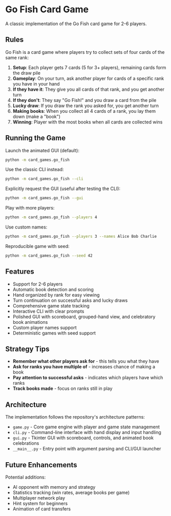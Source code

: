 # Go Fish Card Game

A classic implementation of the Go Fish card game for 2-6 players.

## Rules

Go Fish is a card game where players try to collect sets of four cards of the same rank:

1. **Setup**: Each player gets 7 cards (5 for 3+ players), remaining cards form the draw pile
1. **Gameplay**: On your turn, ask another player for cards of a specific rank you have in your hand
1. **If they have it**: They give you all cards of that rank, and you get another turn
1. **If they don't**: They say "Go Fish!" and you draw a card from the pile
1. **Lucky draw**: If you draw the rank you asked for, you get another turn
1. **Making books**: When you collect all 4 cards of a rank, you lay them down (make a "book")
1. **Winning**: Player with the most books when all cards are collected wins

## Running the Game

Launch the animated GUI (default):

```bash
python -m card_games.go_fish
```

Use the classic CLI instead:

```bash
python -m card_games.go_fish --cli
```

Explicitly request the GUI (useful after testing the CLI):

```bash
python -m card_games.go_fish --gui
```

Play with more players:

```bash
python -m card_games.go_fish --players 4
```

Use custom names:

```bash
python -m card_games.go_fish --players 3 --names Alice Bob Charlie
```

Reproducible game with seed:

```bash
python -m card_games.go_fish --seed 42
```

## Features

- Support for 2-6 players
- Automatic book detection and scoring
- Hand organized by rank for easy viewing
- Turn continuation on successful asks and lucky draws
- Comprehensive game state tracking
- Interactive CLI with clear prompts
- Polished GUI with scoreboard, grouped-hand view, and celebratory book animations
- Custom player names support
- Deterministic games with seed support

## Strategy Tips

- **Remember what other players ask for** - this tells you what they have
- **Ask for ranks you have multiple of** - increases chance of making a book
- **Pay attention to successful asks** - indicates which players have which ranks
- **Track books made** - focus on ranks still in play

## Architecture

The implementation follows the repository's architecture patterns:

- `game.py` - Core game engine with player and game state management
- `cli.py` - Command-line interface with hand display and input handling
- `gui.py` - Tkinter GUI with scoreboard, controls, and animated book celebrations
- `__main__.py` - Entry point with argument parsing and CLI/GUI launcher

## Future Enhancements

Potential additions:

- AI opponent with memory and strategy
- Statistics tracking (win rates, average books per game)
- Multiplayer network play
- Hint system for beginners
- Animation of card transfers
